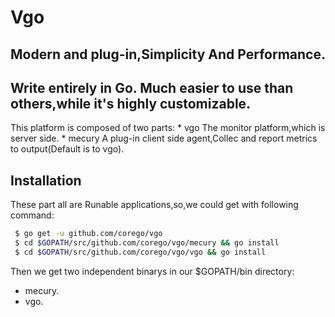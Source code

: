 Vgo
===
Modern and plug-in,Simplicity And Performance.
--------

## Write entirely in Go. Much easier to use than others,while it's highly customizable.

This platform is composed of two parts:
    * vgo 
        The monitor platform,which is server side. 
    * mecury 
        A plug-in client side agent,Collec and report metrics to output(Default is to vgo). </br>

Installation
------------
These part all are Runable applications,so,we could get with following command:  </br>
   ```bash
    $ go get -u github.com/corego/vgo
    $ cd $GOPATH/src/github.com/corego/vgo/mecury && go install
    $ cd $GOPATH/src/github.com/corego/vgo/vgo && go install
   ```
Then we get two independent binarys in our $GOPATH/bin directory: 
   *  mecury.
   *  vgo.

